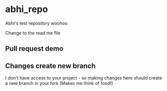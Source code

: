 # abhi_repo
Abhi's test repository woohoo

Change to the read me file

## Pull request demo

## Changes create new branch
I don't have access to your project - so making changes here should create a new branch in your fork 
(Makes me think of food!) 
